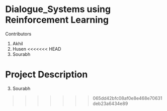 # Dialogue_Systems using Reinforcement Learning

Contributors 
1. Akhil
2. Husen
<<<<<<< HEAD
3. Sourabh

Project Description
=======
3. Sourabh
>>>>>>> 065dd42bfc08af0e8e468e70631deb23a6434e89
